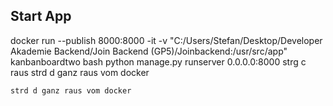 ## Start App    
docker run --publish 8000:8000 -it -v "C:/Users/Stefan/Desktop/Developer Akademie Backend/Join Backend (GP5)/Joinbackend:/usr/src/app" kanbanboardtwo bash 
python manage.py runserver 0.0.0.0:8000
strg c raus 
strd d ganz raus vom docker 
```
strd d ganz raus vom docker
```
